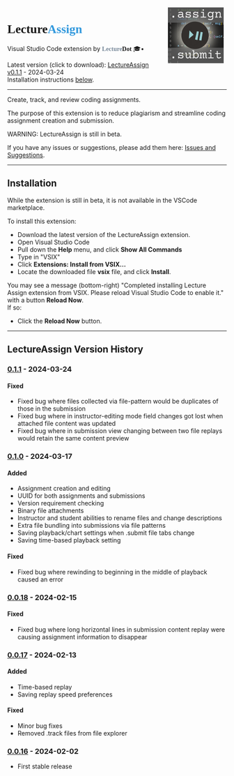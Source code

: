 <img src="icon.png" align=right width=128 style="margin:0.5em">

# <span style="font-family:Trebuchet MS;font-weight:bold">Lecture<span style="color:#39d">Assign</span></span>


Visual Studio Code extension
by <span style="font-family:Trebuchet MS;font-weight:bold"><span style="color:#789">Lecture</span>Dot</span> 🎓•

Latest version (click to download): [LectureAssign v0.1.1](vsix/lecture-assign-0.1.1.vsix) - 2024-03-24  
Installation instructions [below](#installation).

----

Create, track, and review coding assignments.

The purpose of this extension is to reduce plagiarism and streamline coding assignment creation and submission.

WARNING: LectureAssign is still in beta.

If you have any issues or suggestions, please add them here: 
[Issues and Suggestions](https://github.com/LectureDot/LectureAssign-vscode/issues).


----

## Installation

While the extension is still in beta, it is not available in the VSCode marketplace.

To install this extension:

- Download the latest version of the LectureAssign extension.
- Open Visual Studio Code
- Pull down the **Help** menu, and click **Show All Commands**
- Type in "VSIX"
- Click **Extensions: Install from VSIX...**
- Locate the downloaded file **vsix** file, and click **Install**.

You may see a message (bottom-right) "Completed installing Lecture Assign extension from VSIX. Please reload Visual Studio Code to enable it." with a button **Reload Now**.  
If so:

- Click the **Reload Now** button.


----

## LectureAssign Version History

### [0.1.1](vsix/lecture-assign-0.1.1.vsix) - 2024-03-24

#### Fixed

- Fixed bug where files collected via file-pattern would be duplicates of those in the submission
- Fixed bug where in instructor-editing mode field changes got lost when attached file content was updated
- Fixed bug where in submission view changing between two file replays would retain the same content preview


### [0.1.0](vsix/lecture-assign-0.1.0.vsix) - 2024-03-17

#### Added

- Assignment creation and editing
- UUID for both assignments and submissions
- Version requirement checking
- Binary file attachments
- Instructor and student abilities to rename files and change descriptions
- Extra file bundling into submissions via file patterns
- Saving playback/chart settings when .submit file tabs change
- Saving time-based playback setting

#### Fixed

- Fixed bug where rewinding to beginning in the middle of playback caused an error


### [0.0.18](vsix/lecture-assign-0.0.18.vsix) - 2024-02-15

#### Fixed

- Fixed bug where long horizontal lines in submission content replay were causing assignment information to disappear


### [0.0.17](vsix/lecture-assign-0.0.17.vsix) - 2024-02-13

#### Added

- Time-based replay
- Saving replay speed preferences

#### Fixed

- Minor bug fixes
- Removed .track files from file explorer


### [0.0.16](vsix/lecture-assign-0.0.16.vsix) - 2024-02-02

- First stable release